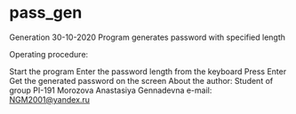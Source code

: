 # pass_gen
Generation
30-10-2020
Program generates password with specified length

Operating procedure:

Start the program
Enter the password length from the keyboard
Press Enter
Get the generated password on the screen
About the author:
Student of group PI-191 Morozova Anastasiya Gennadevna
e-mail: NGM2001@yandex.ru
